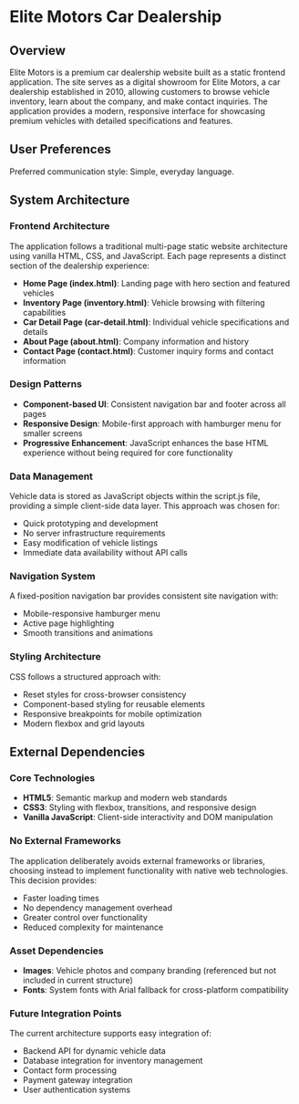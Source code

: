 # Elite Motors Car Dealership

## Overview

Elite Motors is a premium car dealership website built as a static frontend application. The site serves as a digital showroom for Elite Motors, a car dealership established in 2010, allowing customers to browse vehicle inventory, learn about the company, and make contact inquiries. The application provides a modern, responsive interface for showcasing premium vehicles with detailed specifications and features.

## User Preferences

Preferred communication style: Simple, everyday language.

## System Architecture

### Frontend Architecture
The application follows a traditional multi-page static website architecture using vanilla HTML, CSS, and JavaScript. Each page represents a distinct section of the dealership experience:

- **Home Page (index.html)**: Landing page with hero section and featured vehicles
- **Inventory Page (inventory.html)**: Vehicle browsing with filtering capabilities
- **Car Detail Page (car-detail.html)**: Individual vehicle specifications and details
- **About Page (about.html)**: Company information and history
- **Contact Page (contact.html)**: Customer inquiry forms and contact information

### Design Patterns
- **Component-based UI**: Consistent navigation bar and footer across all pages
- **Responsive Design**: Mobile-first approach with hamburger menu for smaller screens
- **Progressive Enhancement**: JavaScript enhances the base HTML experience without being required for core functionality

### Data Management
Vehicle data is stored as JavaScript objects within the script.js file, providing a simple client-side data layer. This approach was chosen for:
- Quick prototyping and development
- No server infrastructure requirements
- Easy modification of vehicle listings
- Immediate data availability without API calls

### Navigation System
A fixed-position navigation bar provides consistent site navigation with:
- Mobile-responsive hamburger menu
- Active page highlighting
- Smooth transitions and animations

### Styling Architecture
CSS follows a structured approach with:
- Reset styles for cross-browser consistency
- Component-based styling for reusable elements
- Responsive breakpoints for mobile optimization
- Modern flexbox and grid layouts

## External Dependencies

### Core Technologies
- **HTML5**: Semantic markup and modern web standards
- **CSS3**: Styling with flexbox, transitions, and responsive design
- **Vanilla JavaScript**: Client-side interactivity and DOM manipulation

### No External Frameworks
The application deliberately avoids external frameworks or libraries, choosing instead to implement functionality with native web technologies. This decision provides:
- Faster loading times
- No dependency management overhead
- Greater control over functionality
- Reduced complexity for maintenance

### Asset Dependencies
- **Images**: Vehicle photos and company branding (referenced but not included in current structure)
- **Fonts**: System fonts with Arial fallback for cross-platform compatibility

### Future Integration Points
The current architecture supports easy integration of:
- Backend API for dynamic vehicle data
- Database integration for inventory management
- Contact form processing
- Payment gateway integration
- User authentication systems
